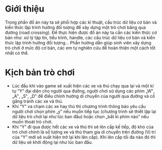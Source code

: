 
<h1>Giới thiệu</h1>
<p>Trong phần đồ án này ta sẽ phối hợp các kĩ thuật, cấu trúc dữ liệu cơ bản và kiến thức lập
trình hướng đối tượng để xây dựng một trò chơi băng qua đường (road crossing).
Để thực hiện được đồ án này ta cần các kiến thức cơ bản như: xử lý tập tin, tiểu trình,
handle, các cấu trúc dữ liệu cơ bản và kiến thức lập trình hướng đối tượng…
Phần hướng dẫn giúp sinh viên xây dựng trò chơi ở mức độ cơ bản, các em tự nghiên cứu
để hoàn thiện một cách tốt nhất có thể. </p>
<h1>Kịch bản trò chơi</h1>
<p>
  <ul> 
    <li>Lúc đầu khi vào game sẽ xuất hiện các xe và thú chạy qua lại và một kí tự “Y” đại diện
        cho người qua đường, người chơi sử dụng các phím „W‟, „A‟, „S‟, „D‟ để điều chỉnh
        hướng di chuyển của người qua đường và cố gắng tránh các xe và thú. </li>
    <li> Khi “Y” va chạm các xe hay thú thì chương trình thông báo yêu cầu người chơi chọn
        phím „y‟ nếu muốn tiếp tục (chương trình sẽ thiết lập lại dữ liệu trò chơi lại như lúc ban
      đầu) hoặc chọn „bất kì phím nào‟ nếu muốn thoát trò chơi. </li>
    <li> Khi “Y” đi qua được hết các xe và thú thì sẽ lên cấp kế tiếp, độ khó của trò chơi chính là
      số lượng xe và thú tham gia di chuyển trên đường (Vị trí của “Y” mới sẽ xuất hiện trở lại
      khi lên cấp). Khi lên cấp tối đa nào đó thì dữ liệu sẽ khởi động lại như lúc ban đầu. </li>
  </ul>
</p>

